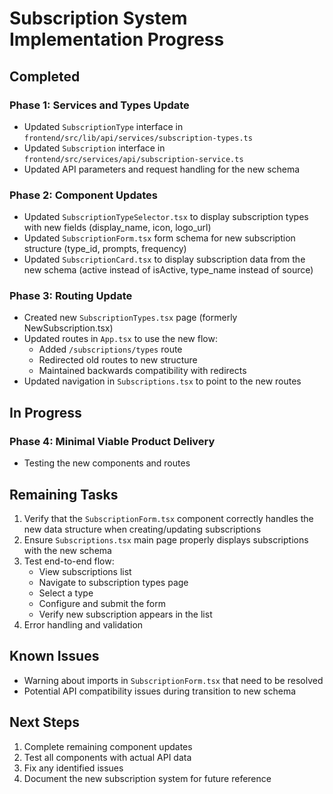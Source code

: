 # Subscription System Implementation Progress

## Completed

### Phase 1: Services and Types Update
- Updated `SubscriptionType` interface in `frontend/src/lib/api/services/subscription-types.ts`
- Updated `Subscription` interface in `frontend/src/services/api/subscription-service.ts`
- Updated API parameters and request handling for the new schema

### Phase 2: Component Updates
- Updated `SubscriptionTypeSelector.tsx` to display subscription types with new fields (display_name, icon, logo_url)
- Updated `SubscriptionForm.tsx` form schema for new subscription structure (type_id, prompts, frequency)
- Updated `SubscriptionCard.tsx` to display subscription data from the new schema (active instead of isActive, type_name instead of source)

### Phase 3: Routing Update
- Created new `SubscriptionTypes.tsx` page (formerly NewSubscription.tsx)
- Updated routes in `App.tsx` to use the new flow:
  - Added `/subscriptions/types` route
  - Redirected old routes to new structure
  - Maintained backwards compatibility with redirects
- Updated navigation in `Subscriptions.tsx` to point to the new routes

## In Progress

### Phase 4: Minimal Viable Product Delivery
- Testing the new components and routes

## Remaining Tasks

1. Verify that the `SubscriptionForm.tsx` component correctly handles the new data structure when creating/updating subscriptions
2. Ensure `Subscriptions.tsx` main page properly displays subscriptions with the new schema
3. Test end-to-end flow:
   - View subscriptions list
   - Navigate to subscription types page
   - Select a type
   - Configure and submit the form
   - Verify new subscription appears in the list
4. Error handling and validation

## Known Issues

- Warning about imports in `SubscriptionForm.tsx` that need to be resolved
- Potential API compatibility issues during transition to new schema

## Next Steps

1. Complete remaining component updates
2. Test all components with actual API data
3. Fix any identified issues
4. Document the new subscription system for future reference 